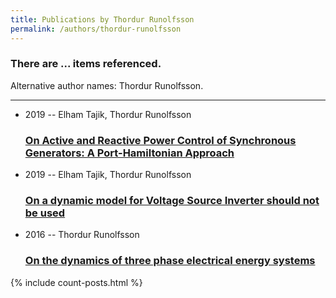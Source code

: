 ```yaml
---
title: Publications by Thordur Runolfsson
permalink: /authors/thordur-runolfsson
---
```


<h3 id="number-posts">There are ... items referenced.</h3>
<p id='info-authors'>Alternative author names: Thordur Runolfsson.</p>
<hr />
<ul class="post-list">
<li><span class='post-meta'>2019 -- Elham Tajik, Thordur Runolfsson</span><h3><a class='post-link' href="{{ site.baseurl }}/on-active-and-reactive-power-control-of-synchronous-generators-a-port-hamiltonian-approach">On Active and Reactive Power Control of Synchronous Generators: A Port-Hamiltonian Approach</a></h3></li>
<li><span class='post-meta'>2019 -- Elham Tajik, Thordur Runolfsson</span><h3><a class='post-link' href="{{ site.baseurl }}/on-a-dynamic-model-for-voltage-source-inverter-should-not-be-used">On a dynamic model for Voltage Source Inverter should not be used</a></h3></li>
<li><span class='post-meta'>2016 -- Thordur Runolfsson</span><h3><a class='post-link' href="{{ site.baseurl }}/on-the-dynamics-of-three-phase-electrical-energy-systems">On the dynamics of three phase electrical energy systems</a></h3></li>

</ul>
{% include count-posts.html %}
